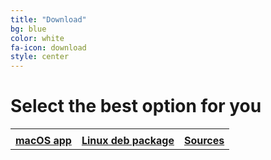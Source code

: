 ```yaml
---
title: "Download"
bg: blue
color: white
fa-icon: download
style: center
---
```


# Select the best option for you

<table style="width:100%">
<div class="center-me">
  <tr>
    <td><i class="fa fa-apple fa-big" aria-hidden="true"></i></td>
    <td><i class="fa fa-linux fa-big" aria-hidden="true"></i></td>
    <td><i class="fa fa-github fa-big" aria-hidden="true"></i></td>
  </tr>
  <tr>
    <td><strong><a
    href="https://github.com/muammar/mkchromecast/releases/download/0.2.7/mkchromecast_v0.2.7.dmg">macOS app</a></strong></td>
    <td><strong><a href="https://github.com/muammar/mkchromecast/releases/download/0.2.7/mkchromecast_0.2.7-1_all.deb">Linux deb package</a></strong></td>
    <td><strong><a href="https://github.com/muammar/mkchromecast/#from-sources">Sources</a></strong></td>
  </tr>
</div>
</table>
